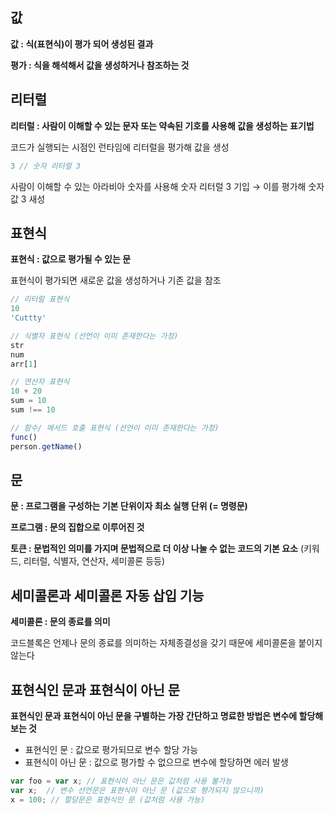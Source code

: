 ## **값**

**값 : 식(표현식)이 평가 되어 생성된 결과**

**평가 : 식을 해석해서 값을 생성하거나 참조하는 것**

## **리터럴**

**리터럴 : 사람이 이해할 수 있는 문자 또는 약속된 기호를 사용해 값을 생성하는 표기법**

코드가 실행되는 시점인 런타임에 리터럴을 평가해 값을 생성

``` javascript
3 // 숫자 리터럴 3
```

사람이 이해할 수 있는 아라비아 숫자를 사용해 숫자 리터럴 3 기입 → 이를 평가해 숫자 값 3 새성

## **표현식**

**표현식 : 값으로 평가될 수 있는 문**

표현식이 평가되면 새로운 값을 생성하거나 기존 값을 참조

``` javascript
// 리터럴 표현식
10 
'Cuttty'

// 식별자 표현식 (선언이 이미 존재한다는 가정)
str
num
arr[1]

// 연산자 표현식
10 + 20
sum = 10
sum !== 10

// 함수/ 메서드 호출 표현식 (선언이 이미 존재한다는 가정)
func()
person.getName()
```

## **문**

**문 : 프로그램을 구성하는 기본 단위이자 최소 실행 단위 (= 명령문)**

**프로그램 : 문의 집합으로 이루어진 것**

**토큰 : 문법적인 의미를 가지며 문법적으로 더 이상 나눌 수 없는 코드의 기본 요소** (키워드, 리터럴, 식별자, 연산자, 세미콜론 등등)

## **세미콜론과 세미콜론 자동 삽입 기능**

**세미콜론 : 문의 종료를 의미** 

코드블록은 언제나 문의 종료를 의미하는 자체종결성을 갖기 때문에 세미콜론을 붙이지 않는다

## **표현식인 문과 표현식이 아닌 문**

**표현식인 문과 표현식이 아닌 문을 구별하는 가장 간단하고 명료한 방법은 변수에 할당해 보는 것**

-   표현식인 문 : 값으로 평가되므로 변수 할당 가능
-   표현식이 아닌 문 : 값으로 평가할 수 없으므로 변수에 할당하면 에러 발생

``` javascript
var foo = var x; // 표현식이 아닌 문은 값처럼 사용 불가능
var x;	// 변수 선언문은 표현식이 아닌 문 (값으로 평가되지 않으니까)
x = 100; // 할당문은 표현식인 문 (값처럼 사용 가능)
```

